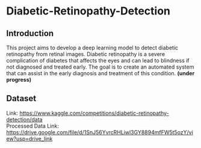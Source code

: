 # Diabetic-Retinopathy-Detection

## Introduction
This project aims to develop a deep learning model to detect diabetic retinopathy from retinal images. Diabetic retinopathy is a severe complication of diabetes that affects the eyes and can lead to blindness if not diagnosed and treated early. The goal is to create an automated system that can assist in the early diagnosis and treatment of this condition. **(under progress)**

## Dataset
Link: https://www.kaggle.com/competitions/diabetic-retinopathy-detection/data<br>
Processed Data Link: https://drive.google.com/file/d/1SnJ56YvrcRHLiwl3GY8894mfFW5t5ozY/view?usp=drive_link
